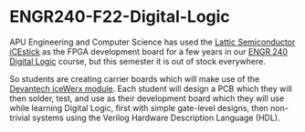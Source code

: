 # ENGR240-F22-Digital-Logic

APU Engineering and Computer Science has used the [Lattic Semiconductor iCEstick](https://www.digikey.com/en/products/detail/lattice-semiconductor-corporation/ICE40HX1K-STICK-EVN/4289604) as the FPGA development board for a few years in our [ENGR 240 Digital Logic](http://catalog.apu.edu/search/?search=ENGR+240) course, but this semester it is out of stock everywhere.

So students are creating carrier boards which will make use of the [Devantech iceWerx module](https://www.robotshop.com/en/devantech-icewerx-ice40-hx8k-fpga.html).  Each student will design a PCB which they will then solder, test, and use as their development board which they will use while learning Digital Logic, first with simple gate-level designs, then non-trivial systems using the Verilog Hardware Description Language (HDL).
